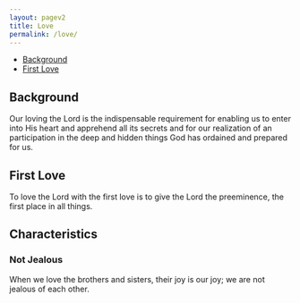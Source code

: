 ```yaml
---
layout: pagev2
title: Love
permalink: /love/
---
```

- [Background](#background)
- [First Love](#first-love)

## Background

Our loving the Lord is the indispensable requirement for enabling us to enter into His heart and apprehend all its secrets and for our realization of an participation in the deep and hidden things God has ordained and prepared for us.

## First Love

To love the Lord with the first love is to give the Lord the preeminence, the first place in all things. 

## Characteristics

### Not Jealous

When we love the brothers and sisters, their joy is our joy; we are not jealous of each other.

### 